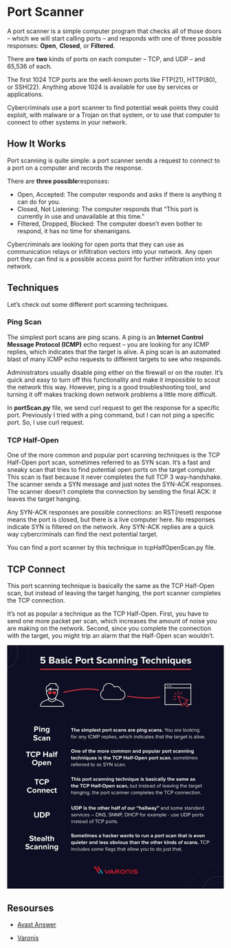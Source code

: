 # Port Scanner

A port scanner is a simple computer program that checks all of those doors – which we will start calling ports – and responds with one of three possible responses: **Open**, **Closed**, or **Filtered**.

There are **two** kinds of ports on each computer – TCP, and UDP – and 65,536 of each.

The first 1024 TCP ports are the well-known ports like FTP(21), HTTP(80), or SSH(22). Anything above 1024 is available for use by services or applications.

Cybercriminals use a port scanner to find potential weak points they could exploit, with malware or a Trojan on that system, or to use that computer to connect to other systems in your network.

## How It Works

Port scanning is quite simple: a port scanner sends a request to connect to a port on a computer and records the response.

There are **three possible**responses:

- Open, Accepted: The computer responds and asks if there is anything it can do for you.
- Closed, Not Listening: The computer responds that “This port is currently in use and unavailable at this time.”
- Filtered, Dropped, Blocked: The computer doesn’t even bother to respond, it has no time for shenanigans.

Cybercriminals are looking for open ports that they can use as communication relays or infiltration vectors into your network. Any open port they can find is a possible access point for further infiltration into your network.

## Techniques

Let’s check out some different port scanning techniques.

### Ping Scan

The simplest port scans are ping scans. A ping is an **Internet Control Message Protocol (ICMP)** echo request – you are looking for any ICMP replies, which indicates that the target is alive. A ping scan is an automated blast of many ICMP echo requests to different targets to see who responds.

Administrators usually disable ping either on the firewall or on the router. It’s quick and easy to turn off this functionality and make it impossible to scout the network this way. However, ping is a good troubleshooting tool, and turning it off makes tracking down network problems a little more difficult.

In **portScan.py** file, we send curl request to get the response for a specific port. Previously I tried with a ping command, but I can not ping a specific port. So, I use curl request.

### TCP Half-Open

One of the more common and popular port scanning techniques is the TCP Half-Open port scan, sometimes referred to as SYN scan. It’s a fast and sneaky scan that tries to find potential open ports on the target computer. This scan is fast because it never completes the full TCP 3 way-handshake. The scanner sends a SYN message and just notes the SYN-ACK responses. The scanner doesn’t complete the connection by sending the final ACK: it leaves the target hanging.

Any SYN-ACK responses are possible connections: an RST(reset) response means the port is closed, but there is a live computer here. No responses indicate SYN is filtered on the network. Any SYN-ACK replies are a quick way cybercriminals can find the next potential target.

You can find a port scanner by this technique in tcpHalfOpenScan.py file.

## TCP Connect

This port scanning technique is basically the same as the TCP Half-Open scan, but instead of leaving the target hanging, the port scanner completes the TCP connection.

It’s not as popular a technique as the TCP Half-Open. First, you have to send one more packet per scan, which increases the amount of noise you are making on the network. Second, since you complete the connection with the target, you might trip an alarm that the Half-Open scan wouldn’t.

![Port Scanning Techniques](assests/5-basic-port-scanning-techniques-960x1078.jpg)


## Resourses

- [Avast Answer](https://smb.avast.com/answers/port-scanning-techniques-and-explanations#:~:text=Port%20scanning%20is%20a%20method,analyzing%20responses%20to%20identify%20vulnerabilities.)

- [Varonis](https://www.varonis.com/blog/port-scanning-techniques/)
